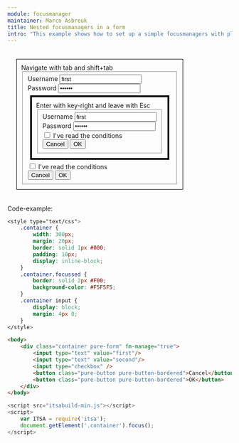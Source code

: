```yaml
---
module: focusmanager
maintainer: Marco Asbreuk
title: Nested focusmanagers in a form
intro: "This example shows how to set up a simple focusmanagers with plain HTML. <br><br>By setting the focus to the container, the first element gets focussed automaticly. Looping through the focussable items can be done by the tab-keys - which is the default."
---
```


<style type="text/css">
    .container {
        margin: 20px;
        border: solid 1px #000;
        padding: 10px;
        display: inline-block;
    }
    .container.focussed {
        border: solid 2px #F00;
        background-color: #F5F5F5;
    }
    .container2 {
        margin: 5px;
        border: solid 4px #000;
        padding: 10px;
        display: block;
    }
    .container2.focussed {
        border: solid 4px #F00;
        background-color: #DDD;
    }
    .container2.focussed:focus {
        border: dotted 4px #F00;
    }
    .body-content.module p.spaced {
        margin-top: 4em;
    }
</style>

<form class="container pure-form pure-form-aligned" fm-manage="true">
    <div class="pure-form-message-inline">Navigate with tab and shift+tab</div>
    <fieldset>
        <div class="pure-control-group">
            <label for="name">Username</label>
            <input id="name" type="text" value="first"/>
        </div>
        <div class="pure-control-group">
            <label for="pw">Password</label>
            <input id="pw" type="password" value="second"/>
        </div>
        <div class="container2 pure-form pure-form-aligned" fm-manage="true">
            <div class="pure-form-message-inline">Enter with key-right and leave with Esc</div>
            <fieldset>
                <div class="pure-control-group">
                    <label for="name">Username</label>
                    <input id="name" type="text" value="first"/>
                </div>
                <div class="pure-control-group">
                    <label for="pw">Password</label>
                    <input id="pw" type="password" value="second"/>
                </div>
                <div class="pure-controls">
                    <label for="cb" class="pure-checkbox"><input id="cb" type="checkbox" /> I've read the conditions</label>
                </div>
                <div class="pure-controls">
                    <button class="pure-button pure-button-bordered">Cancel</button>
                    <button class="pure-button pure-button-bordered">OK</button>
                </div>
            </fieldset>
        </div>
        <div class="pure-controls">
            <label for="cb" class="pure-checkbox"><input id="cb" type="checkbox" /> I've read the conditions</label>
        </div>
        <div class="pure-controls">
            <button class="pure-button pure-button-bordered">Cancel</button>
            <button class="pure-button pure-button-bordered">OK</button>
        </div>
    </fieldset>
</form>

<p class="spaced">Code-example:</p>

```css
<style type="text/css">
    .container {
        width: 300px;
        margin: 20px;
        border: solid 1px #000;
        padding: 10px;
        display: inline-block;
    }
    .container.focussed {
        border: solid 2px #F00;
        background-color: #F5F5F5;
    }
    .container input {
        display: block;
        margin: 4px 0;
    }
</style>
```

```html
<body>
    <div class="container pure-form" fm-manage="true">
        <input type="text" value="first"/>
        <input type="text" value="second"/>
        <input type="checkbox" />
        <button class="pure-button pure-button-bordered">Cancel</button>
        <button class="pure-button pure-button-bordered">OK</button>
    </div>
</body>
```

```js
<script src="itsabuild-min.js"></script>
<script>
    var ITSA = require('itsa');
    document.getElement('.container').focus();
</script>
```

<script src="../../dist/itsabuild.js"></script>
<script>
    var ITSA = require('itsa');
    // document.getElement('input[id="name"]').focus();
    document.getElement('.container').focus();
</script>